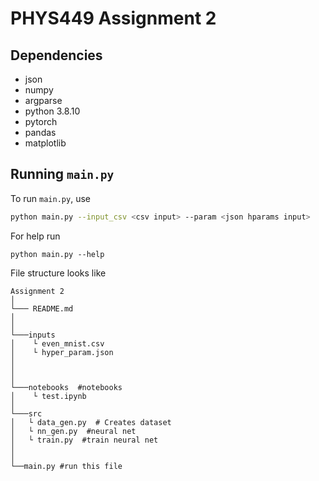 # PHYS449 Assignment 2

## Dependencies

- json
- numpy
- argparse
- python 3.8.10
- pytorch
- pandas
- matplotlib

## Running `main.py`

To run `main.py`, use

```sh
python main.py --input_csv <csv input> --param <json hparams input>
```
For help run
```
python main.py --help
```

File structure looks like

```
Assignment 2
│
└─── README.md
│
│
└───inputs
│    └ even_mnist.csv
│    └ hyper_param.json
│
│
│
└───notebooks  #notebooks
│    └ test.ipynb
│
└───src
│   └ data_gen.py  # Creates dataset
│   └ nn_gen.py  #neural net
│   └ train.py  #train neural net
│
│
└──main.py #run this file
```
